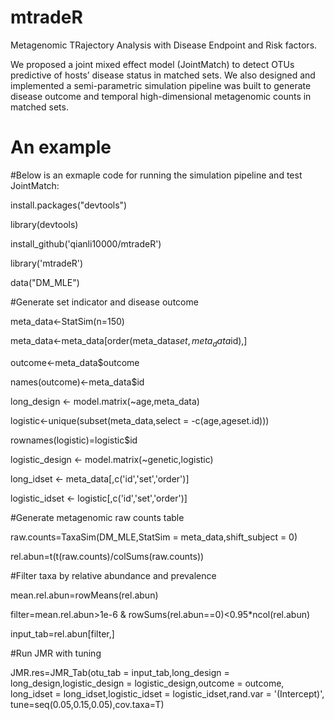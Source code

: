 # mtradeR 
Metagenomic TRajectory Analysis with Disease Endpoint and Risk factors. 

We proposed a joint mixed effect model (JointMatch) to detect OTUs predictive of hosts’ disease status in matched sets. We also designed and implemented a semi-parametric simulation pipeline was built to generate disease outcome and temporal high-dimensional metagenomic counts in matched sets. 

# An example

#Below is an exmaple code for running the simulation pipeline and test JointMatch:

install.packages("devtools")

library(devtools)

install_github('qianli10000/mtradeR')

library('mtradeR')

data("DM_MLE")

#Generate set indicator and disease outcome

meta_data<-StatSim(n=150)

meta_data<-meta_data[order(meta_data$set,meta_data$id),]

outcome<-meta_data$outcome

names(outcome)<-meta_data$id

long_design <- model.matrix(~age,meta_data)

logistic<-unique(subset(meta_data,select = -c(age,ageset.id)))

rownames(logistic)=logistic$id

logistic_design <- model.matrix(~genetic,logistic)

long_idset <- meta_data[,c('id','set','order')]

logistic_idset <- logistic[,c('id','set','order')]

#Generate metagenomic raw counts table 

raw.counts=TaxaSim(DM_MLE,StatSim = meta_data,shift_subject = 0)

rel.abun=t(t(raw.counts)/colSums(raw.counts))

#Filter taxa by relative abundance and prevalence

mean.rel.abun=rowMeans(rel.abun)

filter=mean.rel.abun>1e-6 & rowSums(rel.abun==0)<0.95*ncol(rel.abun)

input_tab=rel.abun[filter,]

#Run JMR with tuning

JMR.res=JMR_Tab(otu_tab = input_tab,long_design = long_design,logistic_design = logistic_design,outcome = outcome,
                          long_idset = long_idset,logistic_idset = logistic_idset,rand.var = '(Intercept)',
                          tune=seq(0.05,0.15,0.05),cov.taxa=T)
